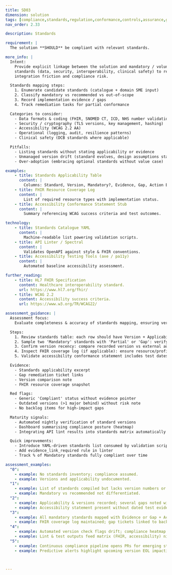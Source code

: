 ```yaml
---
title: SD03
dimension: solution
tags: [compliance,standards,regulation,conformance,controls,assurance,governance,traceability,waivers,exceptions-process]
nav_order: 2.33

description: Standards

requirement: |
  The solution **SHOULD** be compliant with relevant standards.

more_info: |
  Intent:
    Provide explicit linkage between the solution and mandatory / voluntary
    standards (data, security, interoperability, clinical safety) to reduce
    integration friction and compliance risk.

  Standards mapping steps:
    1. Enumerate candidate standards (catalogue + domain SME input)
    2. Classify mandatory vs recommended vs out-of-scope
    3. Record implementation evidence / gaps
    4. Track remediation tasks for partial conformance

  Categories to consider:
    - Data formats & coding (FHIR, SNOMED CT, ICD, NHS number validation)
    - Security / cryptography (TLS versions, key management, hashing)
    - Accessibility (WCAG 2.2 AA)
    - Operational (logging, audit, resilience patterns)
    - Clinical safety (DCB standards where applicable)

  Pitfalls:
    - Listing standards without stating applicability or evidence
    - Unmanaged version drift (standard evolves, design assumptions stale)
    - Over-adoption (embracing optional standards without value case)

examples: 
    - title: Standards Applicability Table
      content: |
        Columns: Standard, Version, Mandatory?, Evidence, Gap, Action By.
    - title: FHIR Resource Coverage Log
      content: |
        List of required resource types with implementation status.
    - title: Accessibility Conformance Statement Stub
      content: |
        Summary referencing WCAG success criteria and test outcomes.

technology:
    - title: Standards Catalogue YAML
      content: |
        Machine-readable list powering validation scripts.
    - title: API Linter / Spectral
      content: |
        Validates OpenAPI against style & FHIR conventions.
    - title: Accessibility Testing Tools (axe / pa11y)
      content: |
        Automated baseline accessibility assessment.

further_reading:
    - title: HL7 FHIR Specification
      content: Healthcare interoperability standard.
      url: https://www.hl7.org/fhir/
    - title: WCAG 2.2
      content: Accessibility success criteria.
      url: https://www.w3.org/TR/WCAG22/

assessment_guidance: |
  Assessment focus:
    Evaluate completeness & accuracy of standards mapping, ensuring version tracking, applicability clarity, and actionable remediation.

  Steps:
    1. Review standards table: each row should have Version + Applicability + Evidence or Gap + Action owner/date.
    2. Sample two 'Mandatory' standards with 'Partial' or 'Gap': verify remediation plan and prioritisation.
    3. Confirm version recency: compare recorded version vs external authoritative source.
    4. Inspect FHIR coverage log (if applicable): ensure resource/profile implementation status aligns with actual API schemas.
    5. Validate accessibility conformance statement includes test dates & tooling versions (not evergreen claims).

  Evidence:
    - Standards applicability excerpt
    - Gap remediation ticket links
    - Version comparison note
    - FHIR resource coverage snapshot

  Red flags:
    - Generic 'Compliant' status without evidence pointer
    - Outdated versions (>1 major behind) without risk note
    - No backlog items for high-impact gaps

  Maturity signals:
    - Automated nightly verification of standard versions
    - Dashboard summarising compliance posture (heatmap)
    - Integrating API lint results into standards matrix automatically

  Quick improvements:
    - Introduce YAML-driven standards list consumed by validation script
    - Add evidence_link_required rule in linter
    - Track % of Mandatory standards fully compliant over time

assessment_examples:
  "0":
    - example: No standards inventory; compliance assumed.
    - example: Versions and applicability undocumented.
  "1":
    - example: List of standards compiled but lacks version numbers or evidence links.
    - example: Mandatory vs recommended not differentiated.
  "2":
    - example: Applicability & versions recorded; several gaps noted without remediation timelines.
    - example: Accessibility statement present without dated test evidence.
  "3":
    - example: All mandatory standards mapped with Evidence or Gap + Action + Target date.
    - example: FHIR coverage log maintained; gap tickets linked to backlog.
  "4":
    - example: Automated version check flags drift; compliance heatmap published.
    - example: Lint & test outputs feed matrix (FHIR, accessibility) nightly.
  "5":
    - example: Continuous compliance pipeline opens PRs for emerging standard changes; remediation lead time tracked & improving.
    - example: Predictive alerts highlight upcoming version EOL impacting conformance.



---
```

